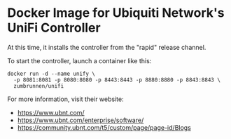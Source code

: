 # Docker Image for Ubiquiti Network's UniFi Controller

At this time, it installs the controller from the "rapid" release channel.

To start the controller, launch a container like this:

```
docker run -d --name unify \
  -p 8081:8081 -p 8080:8080 -p 8443:8443 -p 8880:8880 -p 8843:8843 \
  zumbrunnen/unifi
```


For more information, visit their website: 
 * https://www.ubnt.com/
 * https://www.ubnt.com/enterprise/software/
 * https://community.ubnt.com/t5/custom/page/page-id/Blogs
